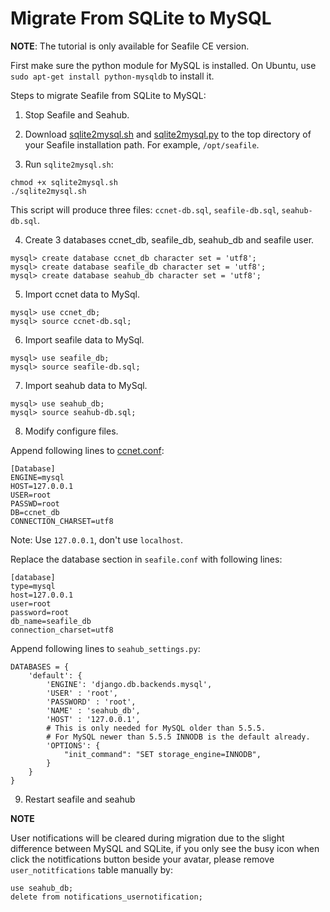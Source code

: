 # Migrate From SQLite to MySQL

**NOTE**: The tutorial is only available for Seafile CE version.

First make sure the python module for MySQL is installed. On Ubuntu, use `sudo apt-get install python-mysqldb` to install it.

Steps to migrate Seafile from SQLite to MySQL:

1. Stop Seafile and Seahub.

2. Download [sqlite2mysql.sh](https://raw.githubusercontent.com/haiwen/seafile-server/master/scripts/sqlite2mysql.sh) and [sqlite2mysql.py](https://raw.githubusercontent.com/haiwen/seafile-server/master/scripts/sqlite2mysql.py) to the top directory of your Seafile installation path. For example, `/opt/seafile`.

3. Run `sqlite2mysql.sh`:

```
chmod +x sqlite2mysql.sh
./sqlite2mysql.sh
```

This script will produce three files: `ccnet-db.sql`, `seafile-db.sql`, `seahub-db.sql`.

4. Create 3 databases ccnet_db, seafile_db, seahub_db and seafile user.

```
mysql> create database ccnet_db character set = 'utf8';
mysql> create database seafile_db character set = 'utf8';
mysql> create database seahub_db character set = 'utf8';
```

5. Import ccnet data to MySql.

```
mysql> use ccnet_db;
mysql> source ccnet-db.sql;
```

6. Import seafile data to MySql.

```
mysql> use seafile_db;
mysql> source seafile-db.sql;
```

7. Import seahub data to MySql.

```
mysql> use seahub_db;
mysql> source seahub-db.sql;
```

8. Modify configure files.

Append following lines to [ccnet.conf](../config/ccnet-conf.md):

```
[Database]
ENGINE=mysql
HOST=127.0.0.1
USER=root
PASSWD=root
DB=ccnet_db
CONNECTION_CHARSET=utf8
```
Note: Use `127.0.0.1`, don't use `localhost`.

Replace the database section in `seafile.conf` with following lines:

```
[database]
type=mysql
host=127.0.0.1
user=root
password=root
db_name=seafile_db
connection_charset=utf8
```

Append following lines to `seahub_settings.py`:

```
DATABASES = {
    'default': {
        'ENGINE': 'django.db.backends.mysql',
        'USER' : 'root',
        'PASSWORD' : 'root',
        'NAME' : 'seahub_db',
        'HOST' : '127.0.0.1',
        # This is only needed for MySQL older than 5.5.5.
        # For MySQL newer than 5.5.5 INNODB is the default already.
        'OPTIONS': {
            "init_command": "SET storage_engine=INNODB",
        }
    }
}
```

9. Restart seafile and seahub

**NOTE**

User notifications will be cleared during migration due to the slight difference between MySQL and SQLite, if you only see the busy icon when click the notitfications button beside your avatar, please remove `user_notitfications` table manually by:

```
use seahub_db;
delete from notifications_usernotification;
```
